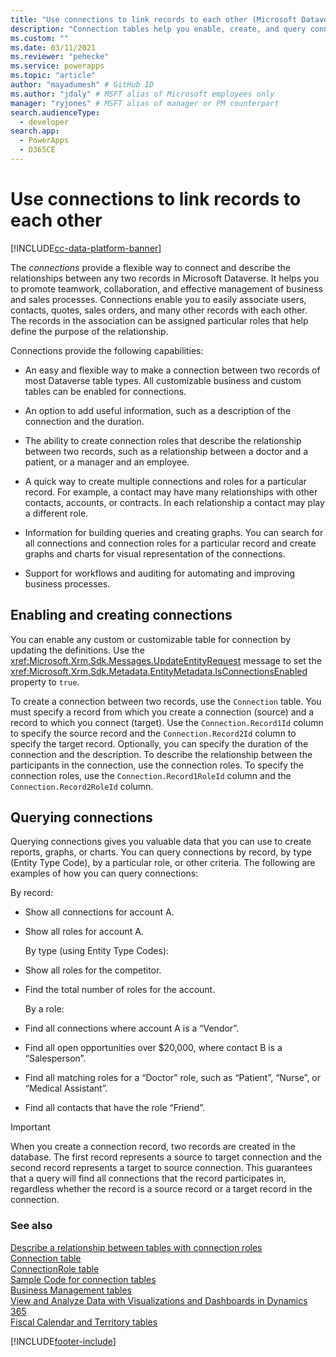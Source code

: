 ```yaml
---
title: "Use connections to link records to each other (Microsoft Dataverse) | Microsoft Docs" # Intent and product brand in a unique string of 43-59 chars including spaces
description: "Connection tables help you enable, create, and query connections." # 115-145 characters including spaces. This abstract displays in the search result.
ms.custom: ""
ms.date: 03/11/2021
ms.reviewer: "pehecke"
ms.service: powerapps
ms.topic: "article"
author: "mayadumesh" # GitHub ID
ms.author: "jdaly" # MSFT alias of Microsoft employees only
manager: "ryjones" # MSFT alias of manager or PM counterpart
search.audienceType: 
  - developer
search.app: 
  - PowerApps
  - D365CE
---
```

# Use connections to link records to each other

[!INCLUDE[cc-data-platform-banner](../../includes/cc-data-platform-banner.md)]

The *connections* provide a flexible way to connect and describe the relationships between any two records in Microsoft Dataverse. It helps you to promote teamwork, collaboration, and effective management of business and sales processes. Connections enable you to easily associate users, contacts, quotes, sales orders, and many other  records with each other. The records in the association can be assigned particular roles that help define the purpose of the relationship.  
  
 Connections provide the following capabilities:  
  
- An easy and flexible way to make a connection between two records of most Dataverse table types. All customizable business and custom tables can be enabled for connections.  
  
- An option to add useful information, such as a description of the connection and the duration.  
  
- The ability to create connection roles that describe the relationship between two records, such as a relationship between a doctor and a patient, or a manager and an employee.  
  
- A quick way to create multiple connections and roles for a particular record. For example, a contact may have many relationships with other contacts, accounts, or contracts. In each relationship a contact may play a different role.  
  
- Information for building queries and creating graphs. You can search for all connections and connection roles for a particular record and create graphs and charts for visual representation of the connections.  
  
- Support for workflows and auditing for automating and improving business processes.  
  
## Enabling and creating connections  
 You can enable any custom or customizable table for connection by updating the definitions. Use the <xref:Microsoft.Xrm.Sdk.Messages.UpdateEntityRequest> message to set the <xref:Microsoft.Xrm.Sdk.Metadata.EntityMetadata.IsConnectionsEnabled> property to `true`.  
  
 To create a connection between two records, use the `Connection` table. You must specify a record from which you create a connection (source) and a record to which you connect (target). Use the `Connection.Record1Id` column to specify the source record and the `Connection.Record2Id` column to specify the target record. Optionally, you can specify the duration of the connection and the description. To describe the relationship between the participants in the connection, use the connection roles. To specify the connection roles, use the `Connection.Record1RoleId` column and the `Connection.Record2RoleId` column.  
  
## Querying connections  
 Querying connections gives you valuable data that you can use to create reports, graphs, or charts. You can query connections by record, by type (Entity Type Code), by a particular role, or other criteria. The following are examples of how you can query connections:  
  
 By record:  
  
- Show all connections for account A.  
  
- Show all roles for account A.  
  
  By type (using Entity Type Codes):  
  
- Show all roles for the competitor.  
  
- Find the total number of roles for the account.  
  
  By a role:  
  
- Find all connections where account A is a “Vendor”.  
  
- Find all open opportunities over $20,000, where contact B is a “Salesperson”.  
  
- Find all matching roles for a “Doctor” role, such as “Patient”, “Nurse”, or “Medical Assistant”.  
  
- Find all contacts that have the role “Friend”.  
  
> [!IMPORTANT]
>  When you create a connection record, two records are created in the database. The first record represents a source to target connection and the second record represents a target to source connection. This guarantees that a query will find all connections that the record participates in, regardless whether the record is a source record or a target record in the connection.  
  
### See also  
 [Describe a relationship between tables with connection roles](describe-relationship-entities-connection-roles.md)   
 [Connection table](/reference/entities/connection.md)   
 [ConnectionRole table](/reference/entities/connectionrole.md)   
 [Sample Code for connection tables](/dynamics365/customer-engagement/developer/sample-code-connection-entities)   
 [Business Management tables](/dynamics365/customer-engagement/developer/business-management-entities)   
 [View and Analyze Data with Visualizations and Dashboards in Dynamics 365](/dynamics365/customer-engagement/developer/customize-dev/customize-visualizations-dashboards)   
 [Fiscal Calendar and Territory tables](/dynamics365/customer-engagement/developer/fiscal-calendar-and-territory-entities)


[!INCLUDE[footer-include](../../includes/footer-banner.md)]